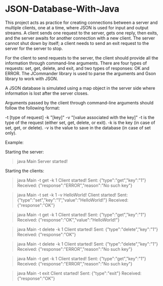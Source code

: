 # JSON-Database-With-Java

This project acts as practice for creating connections between a server and multiple clients, one at a time, where JSON is used for input and output streams. A client sends one request to the server, gets one reply, then exits, and the server awaits for another connection with a new client. The server cannot shut down by itself; a client needs to send an exit request to the server for the server to stop.

For the client to send requests to the server, the client should provide all the information through command-line arguments. There are four types of requests: set, get, delete, and exit, and two types of responses: OK and ERROR. The JCommander library is used to parse the arguments and Gson library to work with JSON.

A JSON database is simulated using a map object in the server side where information is lost after the server closes.

Arguments passed by the client through command-line arguments should follow the following format:

-t [type of request] -k "[key]" -v "[value associated with the key]"
-t is the type of the request (either set, get, delete, or exit). -k is the key (in case of set, get, or delete). -v is the value to save in the database (in case of set only).

Example:

Starting the server:
> java Main
Server started!

Starting the clients:
> java Main -t get -k 1
Client started!
Sent: {"type":"get","key":"1"}
Received: {"response":"ERROR","reason":"No such key"}

> java Main -t set -k 1 -v HelloWorld!
Client started!
Sent: {"type":"set","key":"1","value":"HelloWorld!"}
Received: {"response":"OK"}

> java Main -t get -k 1
Client started!
Sent: {"type":"get","key":"1"}
Received: {"response":"OK","value":"HelloWorld!"}

> java Main -t delete -k 1
Client started!
Sent: {"type":"delete","key":"1"}
Received: {"response":"OK"}

> java Main -t delete -k 1
Client started!
Sent: {"type":"delete","key":"1"}
Received: {"response":"ERROR","reason":"No such key"}

> java Main -t get -k 1
Client started!
Sent: {"type":"get","key":"1"}
Received: {"response":"ERROR","reason":"No such key"}

> java Main -t exit
Client started!
Sent: {"type":"exit"}
Received: {"response":"OK"}
